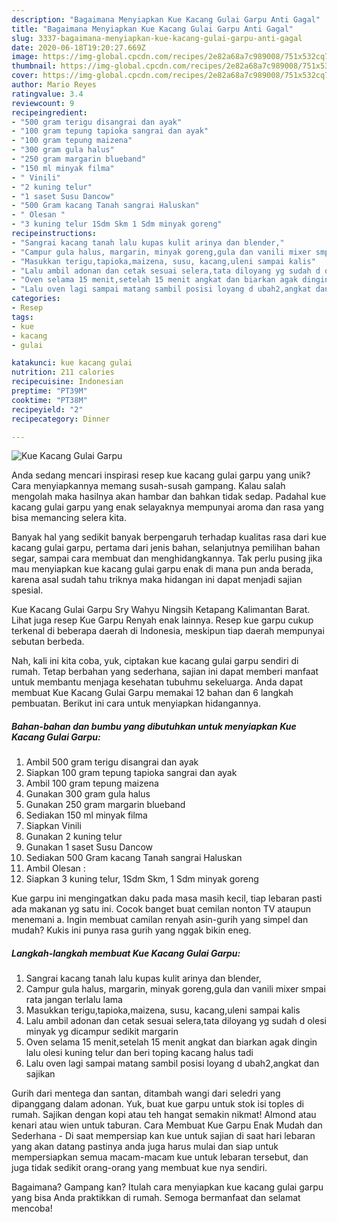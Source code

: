 ```yaml
---
description: "Bagaimana Menyiapkan Kue Kacang Gulai Garpu Anti Gagal"
title: "Bagaimana Menyiapkan Kue Kacang Gulai Garpu Anti Gagal"
slug: 3337-bagaimana-menyiapkan-kue-kacang-gulai-garpu-anti-gagal
date: 2020-06-18T19:20:27.669Z
image: https://img-global.cpcdn.com/recipes/2e82a68a7c989008/751x532cq70/kue-kacang-gulai-garpu-foto-resep-utama.jpg
thumbnail: https://img-global.cpcdn.com/recipes/2e82a68a7c989008/751x532cq70/kue-kacang-gulai-garpu-foto-resep-utama.jpg
cover: https://img-global.cpcdn.com/recipes/2e82a68a7c989008/751x532cq70/kue-kacang-gulai-garpu-foto-resep-utama.jpg
author: Mario Reyes
ratingvalue: 3.4
reviewcount: 9
recipeingredient:
- "500 gram terigu disangrai dan ayak"
- "100 gram tepung tapioka sangrai dan ayak"
- "100 gram tepung maizena"
- "300 gram gula halus"
- "250 gram margarin blueband"
- "150 ml minyak filma"
- " Vinili"
- "2 kuning telur"
- "1 saset Susu Dancow"
- "500 Gram kacang Tanah sangrai Haluskan"
- " Olesan "
- "3 kuning telur 1Sdm Skm 1 Sdm minyak goreng"
recipeinstructions:
- "Sangrai kacang tanah lalu kupas kulit arinya dan blender,"
- "Campur gula halus, margarin, minyak goreng,gula dan vanili mixer smpai rata jangan terlalu lama"
- "Masukkan terigu,tapioka,maizena, susu, kacang,uleni sampai kalis"
- "Lalu ambil adonan dan cetak sesuai selera,tata diloyang yg sudah d olesi minyak yg dicampur sedikit margarin"
- "Oven selama 15 menit,setelah 15 menit angkat dan biarkan agak dingin lalu olesi kuning telur dan beri toping kacang halus tadi"
- "Lalu oven lagi sampai matang sambil posisi loyang d ubah2,angkat dan sajikan"
categories:
- Resep
tags:
- kue
- kacang
- gulai

katakunci: kue kacang gulai 
nutrition: 211 calories
recipecuisine: Indonesian
preptime: "PT39M"
cooktime: "PT38M"
recipeyield: "2"
recipecategory: Dinner

---
```



![Kue Kacang Gulai Garpu](https://img-global.cpcdn.com/recipes/2e82a68a7c989008/751x532cq70/kue-kacang-gulai-garpu-foto-resep-utama.jpg)

Anda sedang mencari inspirasi resep kue kacang gulai garpu yang unik? Cara menyiapkannya memang susah-susah gampang. Kalau salah mengolah maka hasilnya akan hambar dan bahkan tidak sedap. Padahal kue kacang gulai garpu yang enak selayaknya mempunyai aroma dan rasa yang bisa memancing selera kita.

Banyak hal yang sedikit banyak berpengaruh terhadap kualitas rasa dari kue kacang gulai garpu, pertama dari jenis bahan, selanjutnya pemilihan bahan segar, sampai cara membuat dan menghidangkannya. Tak perlu pusing jika mau menyiapkan kue kacang gulai garpu enak di mana pun anda berada, karena asal sudah tahu triknya maka hidangan ini dapat menjadi sajian spesial.

Kue Kacang Gulai Garpu Sry Wahyu Ningsih Ketapang Kalimantan Barat. Lihat juga resep Kue Garpu Renyah enak lainnya. Resep kue garpu cukup terkenal di beberapa daerah di Indonesia, meskipun tiap daerah mempunyai sebutan berbeda.


Nah, kali ini kita coba, yuk, ciptakan kue kacang gulai garpu sendiri di rumah. Tetap berbahan yang sederhana, sajian ini dapat memberi manfaat untuk membantu menjaga kesehatan tubuhmu sekeluarga. Anda dapat membuat Kue Kacang Gulai Garpu memakai 12 bahan dan 6 langkah pembuatan. Berikut ini cara untuk menyiapkan hidangannya.

<!--inarticleads1-->

##### Bahan-bahan dan bumbu yang dibutuhkan untuk menyiapkan Kue Kacang Gulai Garpu:

1. Ambil 500 gram terigu disangrai dan ayak
1. Siapkan 100 gram tepung tapioka sangrai dan ayak
1. Ambil 100 gram tepung maizena
1. Gunakan 300 gram gula halus
1. Gunakan 250 gram margarin blueband
1. Sediakan 150 ml minyak filma
1. Siapkan  Vinili
1. Gunakan 2 kuning telur
1. Gunakan 1 saset Susu Dancow
1. Sediakan 500 Gram kacang Tanah sangrai Haluskan
1. Ambil  Olesan :
1. Siapkan 3 kuning telur, 1Sdm Skm, 1 Sdm minyak goreng


Kue garpu ini mengingatkan daku pada masa masih kecil, tiap lebaran pasti ada makanan yg satu ini. Cocok banget buat cemilan nonton TV ataupun menemani a. Ingin membuat camilan renyah asin-gurih yang simpel dan mudah? Kukis ini punya rasa gurih yang nggak bikin eneg. 

<!--inarticleads2-->

##### Langkah-langkah membuat Kue Kacang Gulai Garpu:

1. Sangrai kacang tanah lalu kupas kulit arinya dan blender,
1. Campur gula halus, margarin, minyak goreng,gula dan vanili mixer smpai rata jangan terlalu lama
1. Masukkan terigu,tapioka,maizena, susu, kacang,uleni sampai kalis
1. Lalu ambil adonan dan cetak sesuai selera,tata diloyang yg sudah d olesi minyak yg dicampur sedikit margarin
1. Oven selama 15 menit,setelah 15 menit angkat dan biarkan agak dingin lalu olesi kuning telur dan beri toping kacang halus tadi
1. Lalu oven lagi sampai matang sambil posisi loyang d ubah2,angkat dan sajikan


Gurih dari mentega dan santan, ditambah wangi dari seledri yang dipanggang dalam adonan. Yuk, buat kue garpu untuk stok isi toples di rumah. Sajikan dengan kopi atau teh hangat semakin nikmat! Almond atau kenari atau wien untuk taburan. Cara Membuat Kue Garpu Enak Mudah dan Sederhana - Di saat mempersiap kan kue untuk sajian di saat hari lebaran yang akan datang pastinya anda juga harus mulai dan siap untuk mempersiapkan semua macam-macam kue untuk lebaran tersebut, dan juga tidak sedikit orang-orang yang membuat kue nya sendiri. 

Bagaimana? Gampang kan? Itulah cara menyiapkan kue kacang gulai garpu yang bisa Anda praktikkan di rumah. Semoga bermanfaat dan selamat mencoba!
